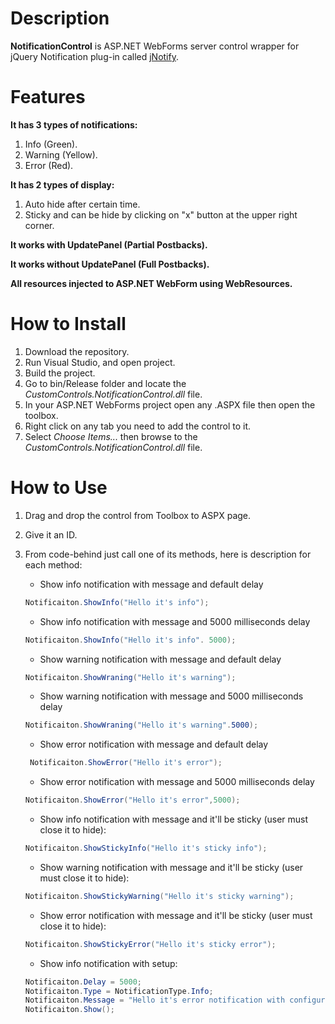 # Description #
**NotificationControl** is ASP.NET WebForms server control wrapper for jQuery Notification plug-in called [jNotify](http://www.givainc.com/labs/jnotify_jquery_plugin.cfm "jnotify").

# Features #
**It has 3 types of notifications:** 

1. Info (Green). 
2. Warning (Yellow).
3. Error (Red).

**It has 2 types of display:**

1. Auto hide after certain time.
2. Sticky and can be hide by clicking on "x" button at the upper right corner.

**It works with UpdatePanel (Partial Postbacks).**

**It works without UpdatePanel (Full Postbacks).**

**All resources injected to ASP.NET WebForm using WebResources.**

# How to Install #

1. Download the repository.
2. Run Visual Studio, and open project.
3. Build the project.
4. Go to bin/Release folder and locate the *CustomControls.NotificationControl.dll* file.
5. In your ASP.NET WebForms project open any .ASPX file then open the toolbox.
6. Right click on any tab you need to add the control to it.
7. Select *Choose Items...* then browse to the *CustomControls.NotificationControl.dll* file.

# How to Use #

1. Drag and drop the control from Toolbox to ASPX page.
2. Give it an ID.
3. From code-behind just call one of its methods, here is description for each method:

	- Show info notification with message and default delay
    ```C#	    
    Notificaiton.ShowInfo("Hello it's info");
    ```
	- Show info notification with message and 5000 milliseconds delay
	```C#
	Notificaiton.ShowInfo("Hello it's info". 5000);
    ```
	- Show warning notification with message and default delay
	```C#
	Notificaiton.ShowWraning("Hello it's warning");
    ```
	- Show warning notification with message and 5000 milliseconds delay
	```C#
	Notificaiton.ShowWraning("Hello it's warning".5000);
    ```
	- Show error notification with message and default delay
	```C#
	 Notificaiton.ShowError("Hello it's error");
    ```
	- Show error notification with message and 5000 milliseconds delay
	```C#
	Notificaiton.ShowError("Hello it's error",5000);
    ```
	- Show info notification with message and it'll be sticky (user must close it to hide):
	```C#
	Notificaiton.ShowStickyInfo("Hello it's sticky info");
    ```
	- Show warning notification with message and it'll be sticky (user must close it to hide):
	```C#
    Notificaiton.ShowStickyWarning("Hello it's sticky warning");
    ```
	- Show error notification with message and it'll be sticky (user must close it to hide):
	```C#
	Notificaiton.ShowStickyError("Hello it's sticky error");
    ```
	- Show info notification with setup:
    ```C#
    Notificaiton.Delay = 5000;
    Notificaiton.Type = NotificationType.Info;
    Notificaiton.Message = "Hello it's error notification with configuration and Show() only";
    Notificaiton.Show();
    ```